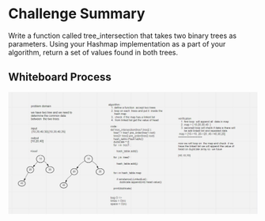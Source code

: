 # Challenge Summary
Write a function called tree_intersection that takes two binary trees as parameters.
Using your Hashmap implementation as a part of your algorithm, return a set of values found in both trees.

## Whiteboard Process
<!-- Embedded whiteboard image -->

<img src ='code32.jpg' />
